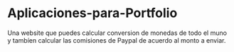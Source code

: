 # Aplicaciones-para-Portfolio
Una website que puedes calcular conversion de monedas de todo el muno y tambíen calcular las comisiones de Paypal de acuerdo al monto a enviar.
